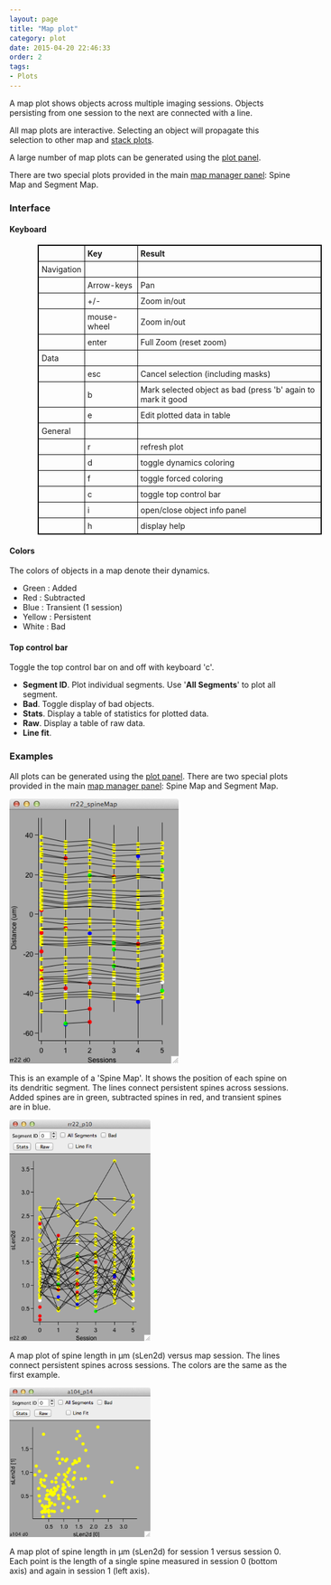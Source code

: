 ```yaml
---
layout: page
title: "Map plot"
category: plot
date: 2015-04-20 22:46:33
order: 2
tags:
- Plots
---
```


<style>
table{
    border-collapse: collapse;
    border:1px solid #000000;
    margin-left:50px
}

th{
    border:1px solid #000000;
    padding: 5px;
}

td{
    border:1px solid #000000;
    padding: 5px;
}
</style>


A map plot shows objects across multiple imaging sessions. Objects persisting from one session to the next are connected with a line.

All map plots are interactive. Selecting an object will propagate this selection to other map and [stack plots][2].

A large number of map plots can be generated using the [plot panel][1].

There are two special plots provided in the main [map manager panel][3]: Spine Map and Segment Map.

### Interface

#### Keyboard

|	|Key	|Result
| :------ | :-------------- | :-------------
|Navigation
|				|Arrow-keys		|Pan
|				|+/-			|Zoom in/out
|				|mouse-wheel	|Zoom in/out
|				|enter			|Full Zoom (reset zoom)
|Data
|				|esc			|Cancel selection (including masks)
|				|b				|Mark selected object as bad (press 'b' again to mark it good
|				|e				|Edit plotted data in table
|General
|				|r				|refresh plot
|				|d				|toggle dynamics coloring
|				|f				|toggle forced coloring
|				|c				|toggle top control bar
|				|i				|open/close object info panel
|				|h				|display help

#### Colors

The colors of objects in a map denote their dynamics.

 - Green : Added
 - Red : Subtracted
 - Blue : Transient (1 session)
 - Yellow : Persistent
 - White : Bad
 
#### Top control bar
 Toggle the top control bar on and off with keyboard 'c'. 

 - **Segment ID**. Plot individual segments. Use '**All Segments**' to plot all segment.
 - **Bad**. Toggle display of bad objects.
 - **Stats**. Display a table of statistics for plotted data.
 - **Raw**. Display a table of raw data.
 - **Line fit**.
 
### Examples

All plots can be generated using the [plot panel][1]. There are two special plots provided in the main [map manager panel][3]: Spine Map and Segment Map.

<IMG class="img-float-left" SRC="images/mm3/mm3-map-plot.png" WIDTH="300">

This is an example of a 'Spine Map'. It shows the position of each spine on its dendritic segment. The lines connect persistent spines across sessions. Added spines are in green, subtracted spines in red, and transient spines are in blue.
 
<div class="print-page-break"></div>

<IMG class="img-float-left" SRC="images/mm3/mm3-map1-plot.png" WIDTH="250">

A map plot of spine length in &mu;m (sLen2d) versus map session. The lines connect persistent spines across sessions. The colors are the same as the first example.

<div class="print-page-break"></div>

<IMG class="img-float-left" SRC="images/mm3/mm3-map2-plot.png" WIDTH="250">

A map plot of spine length in &mu;m (sLen2d) for session 1 versus session 0. Each point is the length of a single spine measured in session 0 (bottom axis) and again in session 1 (left axis).

<div class="print-page-break"></div>

[1]: plot-panel
[2]: stack-plot
[3]: time-series-panel

